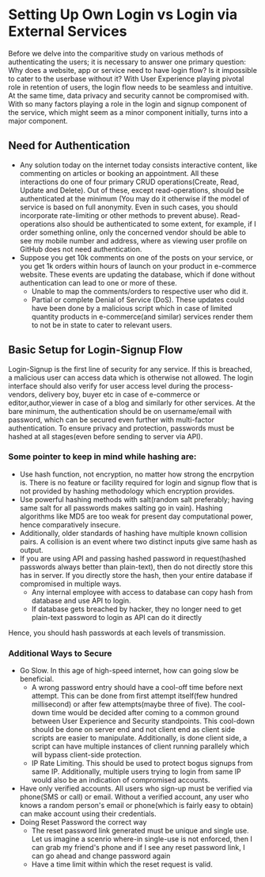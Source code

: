 # Setting Up Own Login vs Login via External Services

Before we delve into the comparitive study on various methods of authenticating the users; it is necessary to answer one primary question: Why does a website, app or service need to have login flow? Is it impossible to cater to the userbase without it? With User Experience playing pivotal role in retention of users, the login flow needs to be seamless and intuitive. At the same time, data privacy and security cannot be compromised with. With so many factors playing a role in the login and signup component of the service, which might seem as a minor component initially, turns into a major component.

## Need for Authentication
* Any solution today on the internet today consists interactive content, like commenting on articles or booking an appointment. All these interactions do one of four primary CRUD operations(Create, Read, Update and Delete). Out of these, except read-operations, should be authenticated at the minimum (You may do it otherwise if the model of service is based on full anonymity. Even in such cases, you should incorporate rate-limiting or other methods to prevent abuse). Read-operations also should be authenticated to some extent, for example, if I order something online, only the concerned vendor should be able to see my mobile number and address, where as viewing user profile on GitHub does not need authentication.
* Suppose you get 10k comments on one of the posts on your service, or you get 1k orders within hours of launch on your product in e-commerce website. These events are updating the database, which if done without authentication can lead to one or more of these.
  * Unable to map the comments/orders to respective user who did it.
  * Partial or complete Denial of Service (DoS). These updates could have been done by a malicious script which in case of limited quantity products in e-commerce(and similar) services render them to not be in state to cater to relevant users.
  
## Basic Setup for Login-Signup Flow
 Login-Signup is the first line of security for any service. If this is breached, a malicious user can access data which is otherwise not allowed. The login interface should also verify for user access level during the process- vendors, delivery boy, buyer etc in case of e-commerce or editor,author,viewer in case of a blog and similarly for other services. At the bare minimum, the authentication should be on username/email with password, which can be secured even further with multi-factor authentication. To ensure privacy and protection, passwords must be hashed at all stages(even before sending to server via API). 
 
### Some pointer to keep in mind while hashing are: 
* Use hash function, not encryption, no matter how strong the encrpytion is. There is no feature or facility required for login and signup flow that is not provided by hashing methodology which encryption provides.
* Use powerful hashing methods with salt(random salt preferably; having same salt for all passwords makes salting go in vain). Hashing algorithms like MD5 are too weak for present day computational power, hence comparatively insecure.
* Additionally, older standards of hashing have multiple known collision pairs. A collision is an event where two distinct inputs give same hash as output. 
* If you are using API and passing hashed password in request(hashed passwords always better than plain-text), then do not directly store this has in server. If you directly store the hash, then your entire database if compromised in multiple ways.  
  * Any internal employee with access to database can copy hash from database and use API to login.
  * If database gets breached by hacker, they no longer need to get plain-text password to login as API can do it directly
 
 Hence, you should hash passwords at each levels of transmission.

### Additional Ways to Secure
* Go Slow. In this age of high-speed internet, how can going slow be beneficial.
  * A wrong password entry should have a cool-off time before next attempt. This can be done from first attempt itself(few hundred millisecond) or after few attempts(maybe three of five). The cool-down time would be decided after coming to a common ground between User Experience and Security standpoints. This cool-down should be done on server end and not client end as client side scripts are easier to manipulate. Additionally, is done client side, a script can have multiple instances of client running parallely which will bypass client-side protection.
  * IP Rate Limiting. This should be used to protect bogus signups from same IP. Additionally, multiple users trying to login from same IP would also be an indication of compromised accounts.
* Have only verified accounts. All users who sign-up must be verified via phone(SMS or call) or email. Without a verified account, any user who knows a random person's email or phone(which is fairly easy to obtain) can make account using their credentials.
* Doing Reset Password the correct way
  * The reset password link generated must be unique and single use. Let us imagine a scenrio where-in single-use is not enforced, then I can grab my friend's phone and if I see any reset password link, I can go ahead and change password again
  * Have a time limit within which the reset request is valid.
